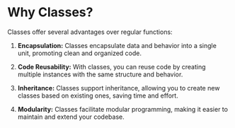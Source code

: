 # Why Classes?

Classes offer several advantages over regular functions:

1. **Encapsulation:** Classes encapsulate data and behavior into a single unit, promoting clean and organized code.

2. **Code Reusability:** With classes, you can reuse code by creating multiple instances with the same structure and behavior.

3. **Inheritance:** Classes support inheritance, allowing you to create new classes based on existing ones, saving time and effort.

4. **Modularity:** Classes facilitate modular programming, making it easier to maintain and extend your codebase.
